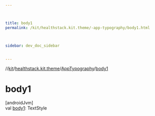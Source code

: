 ```yaml
---



title: body1
permalink: /kit/healthstack.kit.theme/-app-typography/body1.html



sidebar: dev_doc_sidebar


---
```




//[kit](/kit.html)/[healthstack.kit.theme](../index.html)/[AppTypography](index.html)/[body1](body1.html)



# body1



[androidJvm]\
val [body1](body1.html): TextStyle






